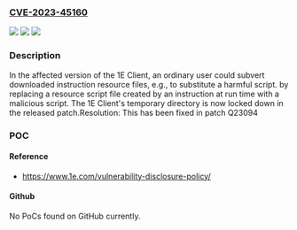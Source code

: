 ### [CVE-2023-45160](https://cve.mitre.org/cgi-bin/cvename.cgi?name=CVE-2023-45160)
![](https://img.shields.io/static/v1?label=Product&message=1E%20Client&color=blue)
![](https://img.shields.io/static/v1?label=Version&message=0%3C%3D%208.1.2.62%20&color=brighgreen)
![](https://img.shields.io/static/v1?label=Vulnerability&message=CWE-552%20Files%20or%20Directories%20Accessible%20to%20External%20Parties&color=brighgreen)

### Description

In the affected version of the 1E Client, an ordinary user could subvert downloaded instruction resource files, e.g., to substitute a harmful script. by replacing a resource script file created by an instruction at run time with a malicious script. The 1E Client's temporary directory is now locked down in the released patch.Resolution: This has been fixed in patch Q23094 

### POC

#### Reference
- https://www.1e.com/vulnerability-disclosure-policy/

#### Github
No PoCs found on GitHub currently.

